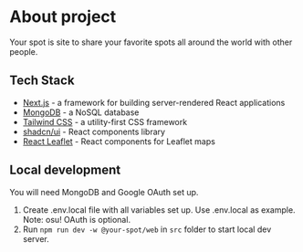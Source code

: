 # About project
Your spot is site to share your favorite spots all around the world with other people.

## Tech Stack
- [Next.js](https://nextjs.org/) - a framework for building server-rendered React applications
- [MongoDB](https://www.mongodb.com/) - a NoSQL database
- [Tailwind CSS](https://tailwindcss.com/) - a utility-first CSS framework
- [shadcn/ui](https://ui.shadcn.com/) - React components library
- [React Leaflet](https://react-leaflet.js.org/) - React components for Leaflet maps

## Local development
You will need MongoDB and Google OAuth set up.
1. Create .env.local file with all variables set up. Use .env.local as example. Note: osu! OAuth is optional.
2. Run `npm run dev -w @your-spot/web` in `src` folder to start local dev server.
